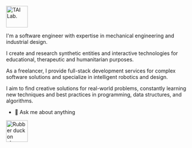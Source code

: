[<img alt="TAI Lab." width="59px" src="https://github.com/ladooniani/tailab/blob/master/assets/tai_lab_terbinari_cbm_project_logo.png" />](https://github.com/ladooniani) 

<!--
### My name is [Lado Oniani](https://github.com/ladooniani/resume-cv/blob/main/README.md) 👋

 **ladooniani/ladooniani** is a ✨ _special_ ✨ repository because its `README.md` (this file) appears on your GitHub profile. -->

I'm a software engineer with expertise in mechanical engineering and industrial design. 

I create and research synthetic entities and interactive technologies for educational, therapeutic and humanitarian purposes. 

As a freelancer, I provide full-stack development services for complex software solutions and specialize in intelligent robotics and design. 

I aim to find creative solutions for real-world problems, constantly learning new techniques and best practices in programming, data structures, and algorithms. 

<!--
- 🌌 I’m currently working on [Terbinari CBM project](https://github.com/ladooniani/terbinari). My research and development in computational logic and mechanics focused on invention and investigation of synthetic entity architecture, experimental and assistive educational, therapeutic, social, and humanitarian interactive and robotic technologies and concepts. 
 

 📌 [![video session](https://github.com/ladooniani/tailab/blob/master/assets/video.jpg)](https://www.youtube.com/embed/videoseries?list=PLz-uAJOvLjs0D5dGJIcGOwpURkVAGzvHU&rel=0)
 
 -->
   
- 💬 Ask me about anything
 <!--- - 👯 I’m looking for support to expand independent research workflow, improve the laboratory environment, and speed up the conceptual strategy process, which leads to more involved research in frames of related technology, forming an educational platform for creative/intellectual collaboration, and search for other references. --->
 <!--- <img src="https://github.com/ladooniani/resume-cv/blob/main/img/rubber-duck-on-the-chess-place-radio-fisheye.png" width="63">  --->
  [<img alt="Rubber duck on chess place radio fisheye TAI lab icon" width="59px" src="https://github.com/ladooniani/resume-cv/blob/main/img/rubber-duck-on-the-chess-place-radio-fisheye.png" />](https://github.com/ladooniani/resume-cv/blob/main/README.md) 
 <!--- [<img alt="Rubber duck on chess place radio fisheye TAI lab icon" width="59px" src="https://github.com/ladooniani/resume-cv/blob/main/img/rubber-duck-on-the-blue-chess-place-radio-fisheye.png" />](https://github.com/ladooniani/resume-cv/blob/main/README.md) --->
